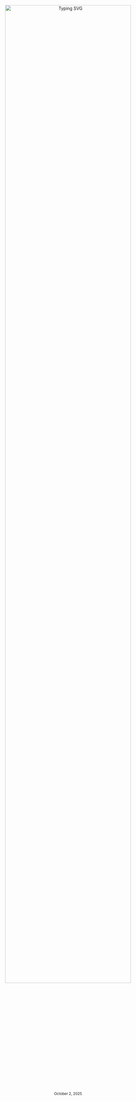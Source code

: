 <div align="center">
    <a href="#"><img src="https://readme-typing-svg.herokuapp.com?font=Roboto+Mono&weight=600&size=22&pause=500&color=FFFFFF&center=true&vCenter=true&width=600&lines=Hello%2C%20I%20am%20Elsy%20CHARLES" alt="Typing SVG" width="90%"/></a>
</div>

<div align="center">
<sub>October 2, 2025</sub>
</div>
